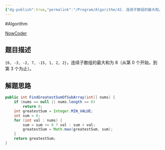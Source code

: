 ```yaml
---
{"dg-publish":true,"permalink":"/Program/Algorithm/42. 连续子数组的最大和/","noteIcon":"","created":"2024-05-22T16:17:54.127+08:00"}
---
```


#Algorithm 

[NowCoder](https://www.nowcoder.com/practice/459bd355da1549fa8a49e350bf3df484?tpId=13&tqId=11183&tPage=1&rp=1&ru=/ta/coding-interviews&qru=/ta/coding-interviews/question-ranking&from=cyc_github)

## 题目描述

`{6, -3, -2, 7, -15, 1, 2, 2}`，连续子数组的最大和为 8（从第 0 个开始，到第 3 个为止）。


## 解题思路

```java
public int FindGreatestSumOfSubArray(int[] nums) {
    if (nums == null || nums.length == 0)
        return 0;
    int greatestSum = Integer.MIN_VALUE;
    int sum = 0;
    for (int val : nums) {
        sum = sum <= 0 ? val : sum + val;
        greatestSum = Math.max(greatestSum, sum);
    }
    return greatestSum;
}
```

